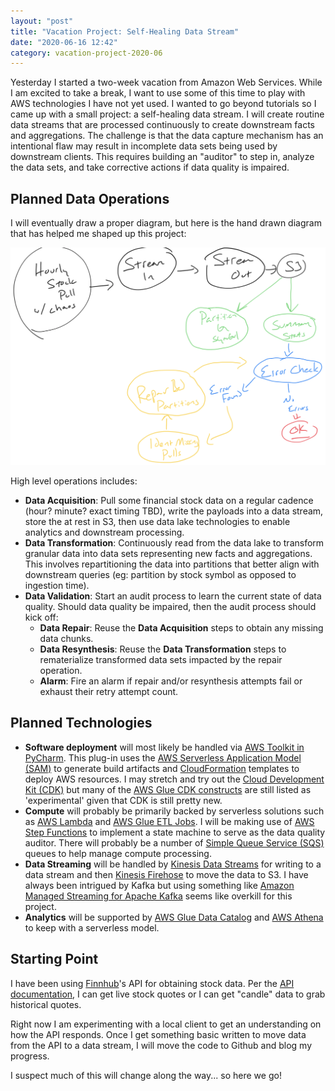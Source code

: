 ```yaml
---
layout: "post"
title: "Vacation Project: Self-Healing Data Stream"
date: "2020-06-16 12:42"
category: vacation-project-2020-06
---
```

Yesterday I started a two-week vacation from Amazon Web Services.  While I am excited to take a break, I want to use some of this time to play with AWS technologies I have not yet used.  I wanted to go beyond tutorials so I came up with a small project: a self-healing data stream.  I will create routine data streams that are processed continuously to create downstream facts and aggregations. The challenge is that the data capture mechanism has an intentional flaw may result in incomplete data sets being used by downstream clients.  This requires building an "auditor" to step in, analyze the data sets, and take corrective actions if data quality is impaired.

## Planned Data Operations
I will eventually draw a proper diagram, but here is the hand drawn diagram that has helped me shaped up this project:

![basicdatadiagram](../../images/2020/06/basicdatadiagram.png)

High level operations includes:
* **Data Acquisition**: Pull some financial stock data on a regular cadence (hour? minute? exact timing TBD), write the payloads into a data stream, store the at rest in S3, then use data lake technologies to enable analytics and downstream processing.
* **Data Transformation**: Continuously read from the data lake to transform granular data into data sets representing new facts and aggregations.  This involves repartitioning the data into partitions that better align with downstream queries (eg: partition by stock symbol as opposed to ingestion time).
* **Data Validation**: Start an audit process to learn the current state of data quality.  Should data quality be impaired, then the audit process should kick off:
  - **Data Repair**: Reuse the **Data Acquisition** steps to obtain any missing data chunks.
  - **Data Resynthesis**: Reuse the **Data Transformation** steps to rematerialize transformed data sets impacted by the repair operation.
  - **Alarm**: Fire an alarm if repair and/or resynthesis attempts fail or exhaust their retry attempt count.

## Planned Technologies
* **Software deployment** will most likely be handled via [AWS Toolkit in PyCharm](https://plugins.jetbrains.com/plugin/11349-aws-toolkit).  This plug-in uses the [AWS Serverless Application Model (SAM)](https://aws.amazon.com/serverless/sam/) to generate build artifacts and [CloudFormation](https://aws.amazon.com/cloudformation/) templates to deploy AWS resources.  I may stretch and try out the [Cloud Development Kit (CDK)](https://aws.amazon.com/cdk/) but many of the [AWS Glue CDK constructs](https://docs.aws.amazon.com/cdk/api/latest/docs/aws-glue-readme.html) are still listed as 'experimental' given that CDK is still pretty new.
* **Compute** will probably be primarily backed by serverless solutions such as [AWS Lambda](https://aws.amazon.com/lambda/) and [AWS Glue ETL Jobs](https://aws.amazon.com/glue/).  I will be making use of [AWS Step Functions](https://aws.amazon.com/step-functions/) to implement a state machine to serve as the data quality auditor.  There will probably be a number of [Simple Queue Service (SQS)](https://aws.amazon.com/sqs/) queues to help manage compute processing.
* **Data Streaming** will be handled by [Kinesis Data Streams](https://aws.amazon.com/kinesis/data-streams/) for writing to a data stream and then [Kinesis Firehose](https://aws.amazon.com/kinesis/data-firehose/) to move the data to S3.  I have always been intrigued by Kafka  but using something like [Amazon Managed Streaming for Apache Kafka](https://aws.amazon.com/msk/) seems like overkill for this project.
* **Analytics** will be supported by [AWS Glue Data Catalog](https://aws.amazon.com/glue/) and [AWS Athena](https://aws.amazon.com/athena) to keep with a serverless model.

## Starting Point
I have been using [Finnhub](https://finnhub.io)'s API for obtaining stock data.  Per the [API documentation](https://finnhub.io/docs/api), I can get live stock quotes or I can get "candle" data to grab historical quotes.  

Right now I am experimenting with a local client to get an understanding on how the API responds.  Once I get something basic written to move data from the API to a data stream, I will move the code to Github and blog my progress.  

I suspect much of this will change along the way... so here we go!
